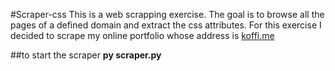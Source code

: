 #Scraper-css 
This is a web scrapping exercise. The goal is to browse all the pages of a defined domain and extract the css attributes.
For this exercise I decided to scrape my online portfolio whose address is [koffi.me](https://koffi.me)

##to start the scraper
    **py scraper.py**

